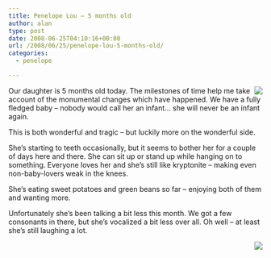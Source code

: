 ```yaml
---
title: Penelope Lou – 5 months old
author: alan
type: post
date: 2008-06-25T04:10:16+00:00
url: /2008/06/25/penelope-lou-5-months-old/
categories:
  - penelope

---
```

[<img src="http://farm4.static.flickr.com/3053/2563610720_56ecb8830c.jpg" align="right" />][1]
Our daughter is 5 months old today. The milestones of time help me take account of the monumental changes which have happened. We have a fully fledged baby &#8211; nobody would call her an infant&#8230; she will never be an infant again.

This is both wonderful and tragic &#8211; but luckily more on the wonderful side.

She&#8217;s starting to teeth occasionally, but it seems to bother her for a couple of days here and there. She can sit up or stand up while hanging on to something. Everyone loves her and she&#8217;s still like kryptonite &#8211; making even non-baby-lovers weak in the knees.

She&#8217;s eating sweet potatoes and green beans so far &#8211; enjoying both of them and wanting more.

Unfortunately she&#8217;s been talking a bit less this month. We got a few consonants in there, but she&#8217;s vocalized a bit less over all. Oh well &#8211; at least she&#8217;s still laughing a lot.

<div align="right">
  <a href="http://www.flickr.com/photos/91682183@N00/2559777442"><img src="http://farm4.static.flickr.com/3103/2559777442_b511f8d058.jpg" /></a>
</div>




 [1]: http://www.flickr.com/photos/91682183@N00/2563610720
